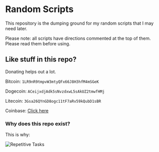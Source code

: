 # Random Scripts

This repository is the dumping ground for my random scripts that I may need later.

Please note: all scripts have directions commented at the top of them. Please read them before using.

## Like stuff in this repo?

Donating helps out a lot.

Bitcoin: `1LR9nR9tmpvW3mtyQFx66J8H3hfM4mSGeK`

Dogecoin: `ACeijxdjAdk5sNvzdxwL5sAkUZ2tmwfHMj`

Litecoin: `3Gsa26QYnGD8ogc11tF7aRv59kQubD1sBR`

Coinbase: [Click here](https://we.destroy.tokyo/Coinbase)

### Why does this repo exist?

This is why:

![Repetitive Tasks](http://i.destroy.tokyo/Repetitive-Tasks.png)
